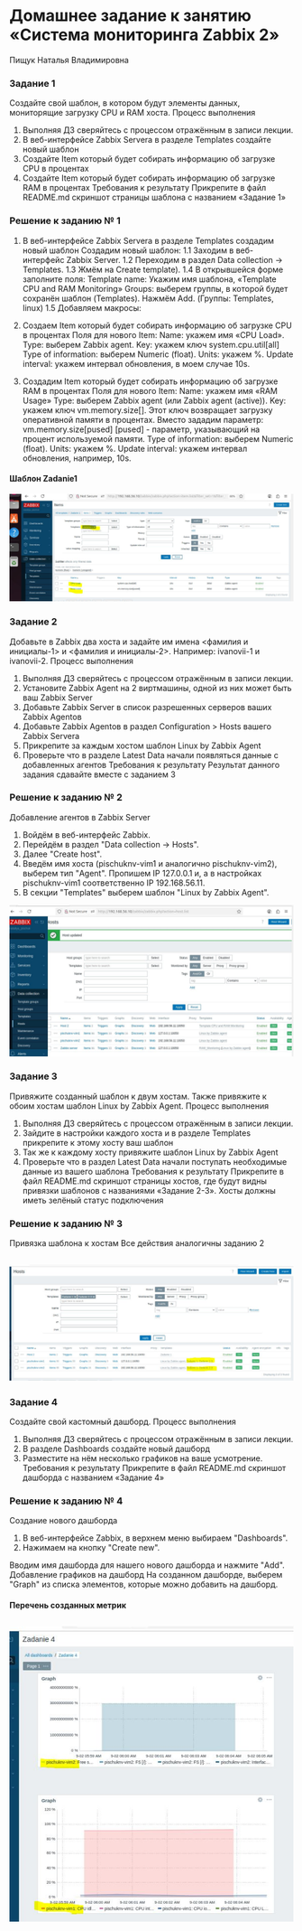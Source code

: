 # Домашнее задание к занятию «Система мониторинга Zabbix 2»
Пищук Наталья Владимировна
### Задание 1
Создайте свой шаблон, в котором будут элементы данных, мониторящие загрузку CPU и RAM хоста.
Процесс выполнения
1. Выполняя ДЗ сверяйтесь с процессом отражённым в записи лекции.
2. В веб-интерфейсе Zabbix Servera в разделе Templates создайте новый шаблон
3. Создайте Item который будет собирать информацию об загрузке CPU в процентах
4. Создайте Item который будет собирать информацию об загрузке RAM в процентах
Требования к результату
 Прикрепите в файл README.md скриншот страницы шаблона с названием «Задание 1»

### Решение к заданию № 1
1. В веб-интерфейсе Zabbix Servera в разделе Templates создадим новый шаблон
Создадим новый шаблон:
1.1 Заходим в веб-интерфейс Zabbix Server.
1.2 Переходим в раздел Data collection → Templates.
1.3 Жмём на Create template).
1.4 В открывшейся форме заполните поля:
Template name: Укажим имя шаблона, «Template CPU and RAM Monitoring»
Groups: выберем группы, в которой будет сохранён шаблон (Templates).
Нажмём Add. (Группы: Templates, linux)
1.5 Добавляем макросы:
2. Создаем Item который будет собирать информацию об загрузке CPU в процентах
Поля для нового Item:
Name: укажем имя «CPU Load».
Type: выберем Zabbix agent.
Key: укажем ключ system.cpu.util[all]
Type of information: выберем Numeric (float).
Units: укажем %.
Update interval: укажем интервал обновления, в моем случае 10s.

3. Создадим Item который будет собирать информацию об загрузке RAM в процентах
Поля для нового Item:
Name: укажем имя «RAM Usage»
Type: выберем Zabbix agent (или Zabbix agent (active)).
Key: укажем ключ vm.memory.size[<mode>].
Этот ключ возвращает загрузку оперативной памяти в процентах. Вместо <mode> зададим параметр: vm.memory.size[pused]
[pused] - параметр, указывающий на процент используемой памяти.
Type of information: выберем Numeric (float).
Units: укажем %.
Update interval: укажем интервал обновления, например, 10s.

#### Шаблон Zadanie1
![alt text](img/zadanie1.JPG)

### Задание 2
Добавьте в Zabbix два хоста и задайте им имена <фамилия и инициалы-1> и <фамилия и инициалы-2>. Например: ivanovii-1 и ivanovii-2.
Процесс выполнения
1. Выполняя ДЗ сверяйтесь с процессом отражённым в записи лекции.
2. Установите Zabbix Agent на 2 виртмашины, одной из них может быть ваш Zabbix Server
3. Добавьте Zabbix Server в список разрешенных серверов ваших Zabbix Agentов
4. Добавьте Zabbix Agentов в раздел Configuration > Hosts вашего Zabbix Servera
5. Прикрепите за каждым хостом шаблон Linux by Zabbix Agent
6. Проверьте что в разделе Latest Data начали появляться данные с добавленных агентов
Требования к результату
Результат данного задания сдавайте вместе с заданием 3

### Решение к заданию № 2
Добавление агентов в Zabbix Server
1. Войдём в веб-интерфейс Zabbix.
2. Перейдём в раздел "Data collection → Hosts".
3. Далее "Create host".
4. Введём имя хоста (pischuknv-vim1 и аналогично pischuknv-vim2), выберем тип "Agent". Пропишем IP 127.0.0.1 и, а в настройках pischuknv-vim1 соответственно IP 192.168.56.11.
5. В секции "Templates" выберем шаблон "Linux by Zabbix Agent".

![alt text](img/2hosts.JPG)


### Задание 3
Привяжите созданный шаблон к двум хостам. Также привяжите к обоим хостам шаблон Linux by Zabbix Agent.
Процесс выполнения
1. Выполняя ДЗ сверяйтесь с процессом отражённым в записи лекции.
2. Зайдите в настройки каждого хоста и в разделе Templates прикрепите к этому хосту ваш шаблон
3. Так же к каждому хосту привяжите шаблон Linux by Zabbix Agent
4. Проверьте что в раздел Latest Data начали поступать необходимые данные из вашего шаблона
Требования к результату
Прикрепите в файл README.md скриншот страницы хостов, где будут видны привязки шаблонов с названиями «Задание 2-3». Хосты должны иметь зелёный статус подключения


### Решение к заданию № 3
Привязка шаблона к хостам
Все действия аналогичны заданию 2

![alt text](img/zadanie2.JPG)
---

### Задание 4
Создайте свой кастомный дашборд.
Процесс выполнения
1. Выполняя ДЗ сверяйтесь с процессом отражённым в записи лекции.
2. В разделе Dashboards создайте новый дашборд
3. Разместите на нём несколько графиков на ваше усмотрение.
Требования к результату
Прикрепите в файл README.md скриншот дашборда с названием «Задание 4»

### Решение к заданию № 4
Создание нового дашборда
1. В веб-интерфейсе Zabbix, в верхнем меню выбираем "Dashboards".
2. Нажимаем на кнопку "Create new".

Вводим имя дашборда для нашего нового дашборда и нажмите "Add".
Добавление графиков на дашборд
На созданном дашборде, выберем "Graph" из списка элементов, которые можно добавить на дашборд.

#### Перечень созданных метрик
![alt text](img/zadanie4.JPG)
---
